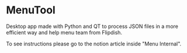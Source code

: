 # MenuTool
Desktop app made with Python and QT to process JSON files in a more efficient way and help menu team from Flipdish.

To see instructions please go to the notion article inside "Menu Internal".
